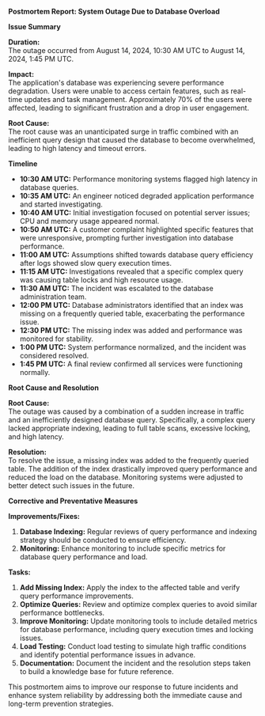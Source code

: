 **Postmortem Report: System Outage Due to Database Overload**

**Issue Summary**

**Duration:**  
The outage occurred from August 14, 2024, 10:30 AM UTC to August 14, 2024, 1:45 PM UTC.

**Impact:**  
The application's database was experiencing severe performance degradation. Users were unable to access certain features, such as real-time updates and task management. Approximately 70% of the users were affected, leading to significant frustration and a drop in user engagement.

**Root Cause:**  
The root cause was an unanticipated surge in traffic combined with an inefficient query design that caused the database to become overwhelmed, leading to high latency and timeout errors.

**Timeline**

- **10:30 AM UTC:** Performance monitoring systems flagged high latency in database queries.
- **10:35 AM UTC:** An engineer noticed degraded application performance and started investigating.
- **10:40 AM UTC:** Initial investigation focused on potential server issues; CPU and memory usage appeared normal.
- **10:50 AM UTC:** A customer complaint highlighted specific features that were unresponsive, prompting further investigation into database performance.
- **11:00 AM UTC:** Assumptions shifted towards database query efficiency after logs showed slow query execution times.
- **11:15 AM UTC:** Investigations revealed that a specific complex query was causing table locks and high resource usage.
- **11:30 AM UTC:** The incident was escalated to the database administration team.
- **12:00 PM UTC:** Database administrators identified that an index was missing on a frequently queried table, exacerbating the performance issue.
- **12:30 PM UTC:** The missing index was added and performance was monitored for stability.
- **1:00 PM UTC:** System performance normalized, and the incident was considered resolved.
- **1:45 PM UTC:** A final review confirmed all services were functioning normally.

**Root Cause and Resolution**

**Root Cause:**  
The outage was caused by a combination of a sudden increase in traffic and an inefficiently designed database query. Specifically, a complex query lacked appropriate indexing, leading to full table scans, excessive locking, and high latency.

**Resolution:**  
To resolve the issue, a missing index was added to the frequently queried table. The addition of the index drastically improved query performance and reduced the load on the database. Monitoring systems were adjusted to better detect such issues in the future.

**Corrective and Preventative Measures**

**Improvements/Fixes:**  
1. **Database Indexing:** Regular reviews of query performance and indexing strategy should be conducted to ensure efficiency.
2. **Monitoring:** Enhance monitoring to include specific metrics for database query performance and load.

**Tasks:**
1. **Add Missing Index:** Apply the index to the affected table and verify query performance improvements.
2. **Optimize Queries:** Review and optimize complex queries to avoid similar performance bottlenecks.
3. **Improve Monitoring:** Update monitoring tools to include detailed metrics for database performance, including query execution times and locking issues.
4. **Load Testing:** Conduct load testing to simulate high traffic conditions and identify potential performance issues in advance.
5. **Documentation:** Document the incident and the resolution steps taken to build a knowledge base for future reference.

This postmortem aims to improve our response to future incidents and enhance system reliability by addressing both the immediate cause and long-term prevention strategies.
